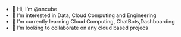 - 👋 Hi, I’m @sncube
- 👀 I’m interested in Data, Cloud Computing and Engineering
- 🌱 I’m currently learning Cloud Computing, ChatBots,Dashboarding
- 💞️ I’m looking to collaborate on any cloud based projecs

<!---
sjncube/sjncube is a ✨ special ✨ repository because its `README.md` (this file) appears on your GitHub profile.
You can click the Preview link to take a look at your changes.
--->
